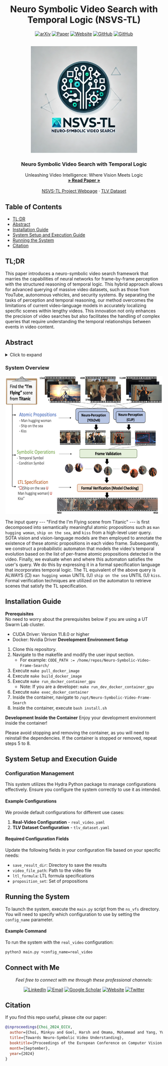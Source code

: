<div align="center">

# Neuro Symbolic Video Search with Temporal Logic (NSVS-TL)
[![arXiv](https://img.shields.io/badge/arXiv-2403.11021-b31b1b.svg)](https://arxiv.org/abs/2403.11021) [![Paper](https://img.shields.io/badge/Paper-pdf-green.svg)](https://arxiv.org/abs/2403.11021) [![Website](https://img.shields.io/badge/ProjectWebpage-nsvs--tl-orange.svg)](https://utaustin-swarmlab.github.io/nsvs-project-page.github.io/) [![GitHub](https://img.shields.io/badge/Code-Source--Code-blue.svg)](https://github.com/UTAustin-SwarmLab/Neuro-Symbolic-Video-Search-Temporal-Logic) [![GitHub](https://img.shields.io/badge/Code-Dataset-blue.svg)](https://github.com/UTAustin-SwarmLab/Temporal-Logic-Video-Dataset)
</div>

<!-- PROJECT LOGO -->
<br />
<div align="center">
  <a href="https://github.com/UTAustin-SwarmLab/Neuro-Symbolic-Video-Search-Temploral-Logic">
    <img src="images/logo.png" alt="Logo" width="340" height="340">
  </a>

  <h3 align="center">Neuro Symbolic Video Search with Temporal Logic</h3>

  <p align="center">
    Unleashing Video Intelligence: Where Vision Meets Logic
    <br />
    <a href="https://arxiv.org/abs/2403.11021"><strong>» Read Paper »</strong></a>
    <br />
    <br />
    <a href="https://utaustin-swarmlab.github.io/nsvs-project-page.github.io/">NSVS-TL Project Webpage</a>
    ·
    <a href="https://github.com/UTAustin-SwarmLab/Neuro-Symbolic-Video-Search-Temploral-Logic">TLV Dataset</a>
  </p>
</div>

## Table of Contents

- [TL;DR](#TL;DR)
- [Abstract](#abstract)
- [Installation Guide](#installation-guide)
- [System Setup and Execution Guide](#system-setup-and-execution-guide)
- [Running the System](#running-the-system)
- [Citation](#citation)

## TL;DR

This paper introduces a neuro-symbolic video search framework that marries the capabilities of neural networks for frame-by-frame perception with the structured reasoning of temporal logic. This hybrid approach allows for advanced querying of massive video datasets, such as those from YouTube, autonomous vehicles, and security systems. By separating the tasks of perception and temporal reasoning, our method overcomes the limitations of current video-language models in accurately localizing specific scenes within lengthy videos. This innovation not only enhances the precision of video searches but also facilitates the handling of complex queries that require understanding the temporal relationships between events in video content.

## Abstract

<details>
<summary>Click to expand</summary>
The unprecedented surge in video data production in recent years necessitates efficient tools to extract meaningful frames from videos for downstream tasks. Long-term temporal reasoning is a key desideratum for frame retrieval systems. While state-of-the-art foundation models, like VideoLLaMA and ViCLIP, are proficient in short-term semantic understanding, they surprisingly fail at long-term reasoning across frames. A key reason for this failure is that they intertwine per-frame perception and temporal reasoning into a single deep network. Hence, decoupling but co-designing the semantic understanding and temporal reasoning is essential for efficient scene identification. We propose a system that leverages vision-language models for semantic understanding of individual frames but effectively reasons about the long-term evolution of events using state machines and temporal logic (TL) formulae that inherently capture memory. Our TL-based reasoning improves the F1 score of complex event identification by $9-15$\% compared to benchmarks that use GPT-4 for reasoning on state-of-the-art self-driving datasets such as Waymo and NuScenes.
</details>

### System Overview
<div align="center">
  <a href="https://github.com/UTAustin-SwarmLab/temporal-logic-video-dataset">
    <img src="images/fig1_teaser.png" alt="Logo" width="640" height="440">
  </a>
</div>

The input query --- "Find the I'm Flying scene from Titanic" --- is first decomposed into semantically meaningful atomic propositions such as ``man hugging woman``, ``ship on the sea``, and ``kiss`` from a high-level user query. SOTA vision and vision-language models are then employed to annotate the existence of these atomic propositions in each video frame. Subsequently, we construct a probabilistic automaton that models the video's temporal evolution based on the list of per-frame atomic propositions detected in the video. Finally, we evaluate when and where this automaton satisfies the user's query. We do this by expressing it in a formal specification language that incorporates temporal logic. The TL equivalent of the above query is ALWAYS ($\Box$) ``man hugging woman`` UNTIL ($\mathsf{U}$) ``ship on the sea`` UNTIL ($\mathsf{U}$) ``kiss``. Formal verification techniques are utilized on the automaton to retrieve scenes that satisfy the TL specification.

## Installation Guide

**Prerequisites**  
No need to worry about the prerequisites below if you are using a UT Swarm Lab cluster.

- CUDA Driver: Version 11.8.0 or higher
- Docker: Nvidia Driver
**Development Environment Setup**

1. Clone this repository.
2. Navigate to the makefile and modify the user input section.
    - For example: `CODE_PATH := /home/repos/Neuro-Symbolic-Video-Frame-Search/`
3. Execute `make pull_docker_image`
4. Execute `make build_docker_image`
5. Execute `make run_docker_container_gpu`
    - Note: If you are a developer: `make run_dev_docker_container_gpu`
6. Execute `make exec_docker_container`
7. Inside the container, navigate to `/opt/Neuro-Symbolic-Video-Frame-Search`
8. Inside the container, execute `bash install.sh`

**Development Inside the Container**
Enjoy your development environment inside the container!

Please avoid stopping and removing the container, as you will need to reinstall the dependencies. If the container is stopped or removed, repeat steps 5 to 8.

## System Setup and Execution Guide

### Configuration Management

This system utilizes the Hydra Python package to manage configurations effectively. Ensure you configure the system correctly to use it as intended.

#### Example Configurations

We provide default configurations for different use cases:

1. **Real-Video Configuration** - `real_video.yaml`
2. **TLV Dataset Configuration** - `tlv_dataset.yaml`

#### Required Configuration Fields

Update the following fields in your configuration file based on your specific needs:

- `save_result_dir`: Directory to save the results
- `video_file_path`: Path to the video file
- `ltl_formula`: LTL formula specifications
- `proposition_set`: Set of propositions

## Running the System

To launch the system, execute the `main.py` script from the `ns_vfs` directory. You will need to specify which configuration to use by setting the `config_name` parameter.

#### Example Command

To run the system with the `real_video` configuration:

```bash
python3 main.py +config_name=real_video
```

## Connect with Me
<p align="center">
  <em>Feel free to connect with me through these professional channels:</em>
<p align="center">
  <a href="https://www.linkedin.com/in/mchoi07/" target="_blank"><img src="https://img.shields.io/badge/-LinkedIn-0077B5?style=flat-square&logo=Linkedin&logoColor=white" alt="LinkedIn"/></a>
  <a href="mailto:minkyu.choi@utexas.edu"><img src="https://img.shields.io/badge/-Email-D14836?style=flat-square&logo=Gmail&logoColor=white" alt="Email"/></a>
  <a href="https://scholar.google.com/citations?user=ai4daB8AAAAJ&hl" target="_blank"><img src="https://img.shields.io/badge/-Google%20Scholar-4285F4?style=flat-square&logo=google-scholar&logoColor=white" alt="Google Scholar"/></a>
  <a href="https://minkyuchoi-07.github.io" target="_blank"><img src="https://img.shields.io/badge/-Website-00C7B7?style=flat-square&logo=Internet-Explorer&logoColor=white" alt="Website"/></a>
  <a href="https://x.com/MinkyuChoi7" target="_blank"><img src="https://img.shields.io/badge/-Twitter-1DA1F2?style=flat-square&logo=Twitter&logoColor=white" alt="Twitter"/></a>
</p>

## Citation

If you find this repo useful, please cite our paper:

```bibtex
@inproceedings{Choi_2024_ECCV,
  author={Choi, Minkyu and Goel, Harsh and Omama, Mohammad and Yang, Yunhao and Shah, Sahil and Chinchali, Sandeep},
  title={Towards Neuro-Symbolic Video Understanding},
  booktitle={Proceedings of the European Conference on Computer Vision (ECCV)},
  month={September},
  year={2024}
}
```
